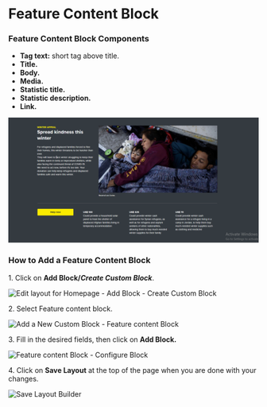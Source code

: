 # Feature Content Block

### Feature Content Block Components <a href="#basic-info-tab" id="basic-info-tab"></a>

* **Tag text:** short tag above title.
* **Title.**
* **Body.**
* **Media.**
* **Statistic title.**
* **Statistic description.**
* **Link.**

![Feature Content Block](../../../../.gitbook/assets/chrome_k6H95wWXl9.png)

### How to Add a Feature Content Block <a href="#how-to-add-feature-content-block" id="how-to-add-feature-content-block"></a>

1\. Click on **Add Block/**_**Create Custom Block**_.

![Edit layout for Homepage - Add Block - Create Custom Block](https://869398115-files.gitbook.io/~/files/v0/b/gitbook-x-prod.appspot.com/o/spaces%2F-LMp_PWjEdZQrVE520s3%2Fuploads%2F1imSwmFVz4ekzIjydKB5%2FEdit%20layout%20for%20Homepage%20_%20Add%20Block%20-%20Create%20Custom%20Block.png?alt=media\&token=1061f961-5e2d-43de-a1fc-93c984e003c0)

2\. Select Feature content block.

![Add a New Custom Block - Feature content Block](https://1248377064-files.gitbook.io/~/files/v0/b/gitbook-x-prod.appspot.com/o/spaces%2F8luXzPWcw7psIQGFGhFR%2Fuploads%2F7QmdkIiwEO4ALc9ziu1L%2Fimage.png?alt=media\&token=719c66a8-3cfc-47fe-8c5c-6df7ac9395e8)

3\. Fill in the desired fields, then click on **Add Block.**

![Feature content Block - Configure Block](https://1248377064-files.gitbook.io/~/files/v0/b/gitbook-x-prod.appspot.com/o/spaces%2F8luXzPWcw7psIQGFGhFR%2Fuploads%2FzcwFm8LFFGCWi5uqqGGd%2Fimage.png?alt=media\&token=7c70ba06-874d-4302-84f0-f9b4d6c0fed9)

4\. Click on **Save Layout** at the top of the page when you are done with your changes.

![Save Layout Builder](https://869398115-files.gitbook.io/~/files/v0/b/gitbook-x-prod.appspot.com/o/spaces%2F-LMp_PWjEdZQrVE520s3%2Fuploads%2FGIhytVWm1Sz2YuALd5iP%2FEdit%20layout%20for%20Homepage%20_%20Save%20Layout.png?alt=media\&token=71ec9038-cfaf-449d-ad8a-b3ba8c16692e)
